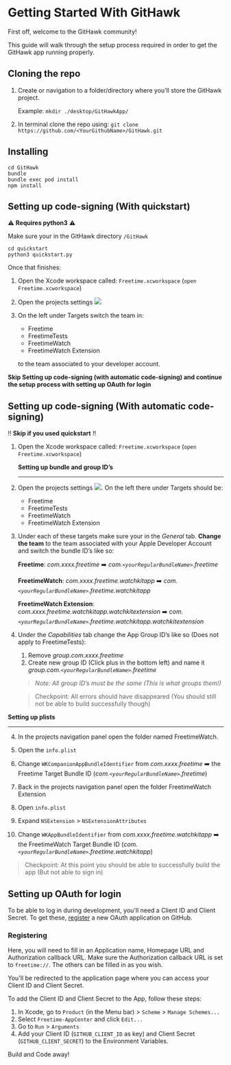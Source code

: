 # Getting Started With GitHawk
First off, welcome to the GitHawk community!

This guide will walk through the setup process required in order to get the GitHawk app running properly.

## Cloning the repo
1. Create or navigation to a folder/directory where you’ll store the GitHawk project.

	Example: `mkdir ./desktop/GitHawkApp/`

2. In terminal clone the repo using: `git clone https://github.com/<YourGithubName>/GitHawk.git`

## Installing 

```
cd GitHawk
bundle
bundle exec pod install
npm install
```

## Setting up code-signing (With quickstart)
⚠️ **Requires python3** ⚠️

Make sure your in the GitHawk directory `/GitHawk`

```
cd quickstart
python3 quickstart.py
```

Once that finishes:

1. Open the Xcode workspace called: `Freetime.xcworkspace` (`open Freetime.xcworkspace`)
2. Open the projects settings ![](./Design/projectIcon.png)
3. On the left under Targets switch the team in:
	* Freetime
	* FreetimeTests
	* FreetimeWatch
	* FreetimeWatch Extension
	
	to the team associated to your developer account.
	
**Skip Setting up code-signing (with automatic code-signing) and continue the setup process with setting up OAuth for login**

## Setting up code-signing (With automatic code-signing) 
‼️ **Skip if you used quickstart** ‼️

1. Open the Xcode workspace called: `Freetime.xcworkspace`
(`open Freetime.xcworkspace`)


	**Setting up bundle and group ID’s**
	- - - -

2. Open the projects settings  ![](./Design/projectIcon.png). 
On the left there under Targets should be:

	* Freetime
	* FreetimeTests
	* FreetimeWatch
	* FreetimeWatch Extension

3. Under each of these targets make sure your in the _General_ tab. **Change the team** to the team associated with your Apple Developer Account and switch the bundle ID’s like so:
	
	**Freetime**: *com.xxxx.freetime* ➡️
	*com.`<yourRegularBundleName>`.freetime*
	
	**FreetimeWatch**: *com.xxxx.freetime.watchkitapp* ➡️
	*com.`<yourRegularBundleName>`.freetime.watchkitapp*
	
	**FreetimeWatch Extension**: *com.xxxx.freetime.watchkitapp.watchkitextension* ➡️ *com.`<yourRegularBundleName>`.freetime.watchkitapp.watchkitextension*

4. Under the _Capabilities_ tab change the App Group ID’s like so (Does not apply to FreetimeTests):

	1.  Remove *group.com.xxxx.freetime*
	2.  Create new group ID (Click plus in the bottom left) and name it *group.com.`<yourRegularBundleName>`.freetime*

	> *Note: All group ID’s must be the same (This is what groups them!)*
	
	> Checkpoint: All errors should have disappeared (You should still not be able to build successfully though)


**Setting up plists**
- - - -

4. In the projects navigation panel open the folder named FreetimeWatch.

1.  Open the `info.plist`
2.  Change `WKCompanionAppBundleIdentifier` from *com.xxxx.freetime* ➡️ the Freetime Target Bundle ID (*com.`<yourRegularBundleName>`.freetime*)
5. Back in the projects navigation panel open the folder FreetimeWatch Extension
1.  Open `info.plist`
2.  Expand `NSExtension` > `NSExtensionAttributes`
4.  Change `WKAppBundleIdentifier` from *com.xxxx.freetime.watchkitapp* ➡️ the FreetimeWatch Target Bundle ID (*com.`<yourRegularBundleName>`.freetime.watchkitapp*)

>   Checkpoint: At this point you should be able to successfully build the app (But not able to sign in)


## Setting up OAuth for login

To be able to log in during development, you'll need a Client ID and Client Secret.
To get these, [register](https://github.com/settings/applications/new) a new OAuth application on GitHub.

### Registering

Here, you will need to fill in an Application name, Homepage URL and Authorization callback URL.
Make sure the Authorization callback URL is set to `freetime://`. The others can be filled in as you wish.

You'll be redirected to the application page where you can access your Client ID and Client Secret.

To add the Client ID and Client Secret to the App, follow these steps:

1. In Xcode, go to `Product` (in the Menu bar) > `Scheme` > `Manage Schemes...`
2. Select `Freetime-AppCenter` and click `Edit...`
3. Go to `Run` > `Arguments`
4. Add your Client ID (`GITHUB_CLIENT_ID` as key) and Client Secret (`GITHUB_CLIENT_SECRET`) to the Environment Variables.


Build and Code away!

